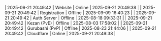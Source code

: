 | 2025-09-21 20:49:42 | Website | Online | 2025-09-21 20:49:38 |
| 2025-09-21 20:49:42 | Registration | Offline | 2025-09-09 16:40:23 |
| 2025-09-21 20:49:42 | Auth Server | Offline | 2025-08-18 09:33:31 |
| 2025-09-21 20:49:42 | Kezan (PvE) | Offline | 2025-08-03 17:58:02 |
| 2025-09-21 20:49:42 | Gurubashi (PvP) | Offline | 2025-08-23 21:44:06 |
| 2025-09-21 20:49:42 | Cloudflare | Online | 2025-09-21 20:49:38 |
